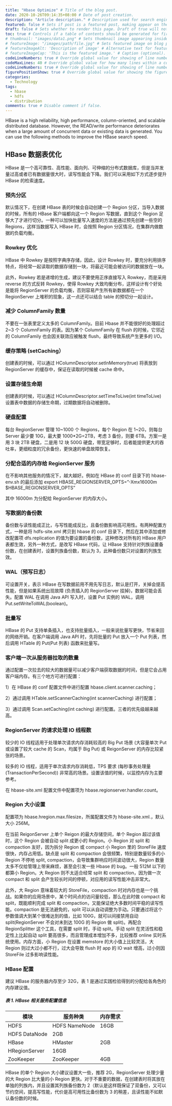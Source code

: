 ```yaml
---
title: "Hbase Optimize" # Title of the blog post.
date: 2020-10-26T09:14:35+08:00 # Date of post creation.
description: "Article description." # Description used for search engine.
featured: false # Sets if post is a featured post, making appear on the home page side bar.
draft: false # Sets whether to render this page. Draft of true will not be rendered.
toc: true # Controls if a table of contents should be generated for first-level links automatically.
# thumbnail: "images/data1.png" # Sets thumbnail image appearing inside card on homepage.
# featureImage: "/images/path/file.jpg" # Sets featured image on blog post.
# featureImageAlt: 'Description of image' # Alternative text for featured image.
# featureImageCap: 'This is the featured image.' # Caption (optional).
codeLineNumbers: true # Override global value for showing of line numbers within code block.
codeMaxLines: 40 # Override global value for how many lines within a code block before auto-collapsing.
codeLineNumbers: true # Override global value for showing of line numbers within code block.
figurePositionShow: true # Override global value for showing the figure label.
categories:
  - Technology
tags:
  - hbase
  - hdfs
  - distribution
comments: true # Disable comment if false.
---
```


HBase is a high reliability, high performance, column-oriented, and scalable distributed database. However, the READ/write performance deteriorates when a large amount of concurrent data or existing data is generated. You can use the following methods to improve the HBase search speed.  

<!--more-->

## HBase 数据表优化

HBase 是一个高可靠性、高性能、面向列、可伸缩的分布式数据库，但是当并发量过高或者已有数据量很大时，读写性能会下降。我们可以采用如下方式逐步提升 HBase 的检索速度。

### 预先分区

默认情况下，在创建 HBase 表的时候会自动创建一个 Region 分区，当导入数据的时候，所有的 HBase 客户端都向这一个 Region 写数据，直到这个 Region 足够大了才进行切分。一种可以加快批量写入速度的方法是通过预先创建一些空的 Regions，这样当数据写入 HBase 时，会按照 Region 分区情况，在集群内做数据的负载均衡。

### Rowkey 优化

HBase 中 Rowkey 是按照字典序存储，因此，设计 Rowkey 时，要充分利用排序特点，将经常一起读取的数据存储到一块，将最近可能会被访问的数据放在一块。

此外，Rowkey 若是递增的生成，建议不要使用正序直接写入 Rowkey，而是采用 reverse 的方式反转 Rowkey，使得 Rowkey 大致均衡分布，这样设计有个好处是能将 RegionServer 的负载均衡，否则容易产生所有新数据都在一个 RegionServer 上堆积的现象，这一点还可以结合 table 的预切分一起设计。

### 减少 ColumnFamily 数量

不要在一张表里定义太多的 ColumnFamily。目前 Hbase 并不能很好的处理超过 2~3 个 ColumnFamily 的表。因为某个 ColumnFamily 在 flush 的时候，它邻近的 ColumnFamily 也会因关联效应被触发 flush，最终导致系统产生更多的 I/O。

### 缓存策略 (setCaching）

创建表的时候，可以通过 HColumnDescriptor.setInMemory(true) 将表放到 RegionServer 的缓存中，保证在读取的时候被 cache 命中。

### 设置存储生命期

创建表的时候，可以通过 HColumnDescriptor.setTimeToLive(int timeToLive) 设置表中数据的存储生命期，过期数据将自动被删除。

### 硬盘配置

每台 RegionServer 管理 10~1000 个 Regions，每个 Region 在 1~2G，则每台 Server 最少要 10G，最大要 1000*2G=2TB，考虑 3 备份，则要 6TB。方案一是用 3 块 2TB 硬盘，二是用 12 块 500G 硬盘，带宽足够时，后者能提供更大的吞吐率，更细粒度的冗余备份，更快速的单盘故障恢复。

### 分配合适的内存给 RegionServer 服务

在不影响其他服务的情况下，越大越好。例如在 HBase 的 conf 目录下的 hbase-env.sh 的最后添加 export HBASE_REGIONSERVER_OPTS=”-Xmx16000m $HBASE_REGIONSERVER_OPTS”

其中 16000m 为分配给 RegionServer 的内存大小。

### 写数据的备份数

备份数与读性能成正比，与写性能成反比，且备份数影响高可用性。有两种配置方式，一种是将 hdfs-site.xml 拷贝到 hbase 的 conf 目录下，然后在其中添加或修改配置项 dfs.replication 的值为要设置的备份数，这种修改对所有的 HBase 用户表都生效，另外一种方式，是改写 HBase 代码，让 HBase 支持针对列族设置备份数，在创建表时，设置列族备份数，默认为 3，此种备份数只对设置的列族生效。

### WAL（预写日志）

可设置开关，表示 HBase 在写数据前用不用先写日志，默认是打开，关掉会提高性能，但是如果系统出现故障 (负责插入的 RegionServer 挂掉)，数据可能会丢失。配置 WAL 在调用 Java API 写入时，设置 Put 实例的 WAL，调用 Put.setWriteToWAL(boolean)。

### 批量写

HBase 的 Put 支持单条插入，也支持批量插入，一般来说批量写更快，节省来回的网络开销。在客户端调用 Java API 时，先将批量的 Put 放入一个 Put 列表，然后调用 HTable 的 Put(Put 列表) 函数来批量写。

### 客户端一次从服务器拉取的数量

通过配置一次拉去的较大的数据量可以减少客户端获取数据的时间，但是它会占用客户端内存。有三个地方可进行配置：

1）在 HBase 的 conf 配置文件中进行配置 hbase.client.scanner.caching；

2）通过调用 HTable.setScannerCaching(int scannerCaching) 进行配置；

3）通过调用 Scan.setCaching(int caching) 进行配置。三者的优先级越来越高。

### RegionServer 的请求处理 IO 线程数

较少的 IO 线程适用于处理单次请求内存消耗较高的 Big Put 场景 (大容量单次 Put 或设置了较大 cache 的 Scan，均属于 Big Put) 或 ReigonServer 的内存比较紧张的场景。

较多的 IO 线程，适用于单次请求内存消耗低，TPS 要求 (每秒事务处理量 (TransactionPerSecond)) 非常高的场景。设置该值的时候，以监控内存为主要参考。

在 hbase-site.xml 配置文件中配置项为 hbase.regionserver.handler.count。

### Region 大小设置

配置项为 hbase.hregion.max.filesize，所属配置文件为 hbase-site.xml.，默认大小 256M。

在当前 ReigonServer 上单个 Reigon 的最大存储空间，单个 Region 超过该值时，这个 Region 会被自动 split 成更小的 Region。小 Region 对 split 和 compaction 友好，因为拆分 Region 或 compact 小 Region 里的 StoreFile 速度很快，内存占用低。缺点是 split 和 compaction 会很频繁，特别是数量较多的小 Region 不停地 split, compaction，会导致集群响应时间波动很大，Region 数量太多不仅给管理上带来麻烦，甚至会引发一些 Hbase 的 bug。一般 512M 以下的都算小 Region。大 Region 则不太适合经常 split 和 compaction，因为做一次 compact 和 split 会产生较长时间的停顿，对应用的读写性能冲击非常大。

此外，大 Region 意味着较大的 StoreFile，compaction 时对内存也是一个挑战。如果你的应用场景中，某个时间点的访问量较低，那么在此时做 compact 和 split，既能顺利完成 split 和 compaction，又能保证绝大多数时间平稳的读写性能。compaction 是无法避免的，split 可以从自动调整为手动。只要通过将这个参数值调大到某个很难达到的值，比如 100G，就可以间接禁用自动 split(RegionServer 不会对未到达 100G 的 Region 做 split)。再配合 RegionSplitter 这个工具，在需要 split 时，手动 split。手动 split 在灵活性和稳定性上比起自动 split 要高很多，而且管理成本增加不多，比较推荐 online 实时系统使用。内存方面，小 Region 在设置 memstore 的大小值上比较灵活，大 Region 则过大过小都不行，过大会导致 flush 时 app 的 IO wait 增高，过小则因 StoreFile 过多影响读性能。

### HBase 配置

建议 HBase 的服务器内存至少 32G，表 1 是通过实践检验得到的分配给各角色的内存建议值。

##### 表 1. HBase 相关服务配置信息

| 模块          | 服务种类      | 内存需求 |
| ------------- | ------------- | -------- |
| HDFS          | HDFS NameNode | 16GB     |
| HDFS DataNode | 2GB           |          |
| HBase         | HMaster       | 2GB      |
| HRegionServer | 16GB          |          |
| ZooKeeper     | ZooKeeper     | 4GB      |

HBase 的单个 Region 大小建议设置大一些，推荐 2G，RegionServer 处理少量的大 Region 比大量的小 Region 更快。对于不重要的数据，在创建表时将其放在单独的列族内，并且设置其列族备份数为 2（默认是这样既保证了双备份，又可以节约空间，提高写性能，代价是高可用性比备份数为 3 的稍差，且读性能不如默认备份数的时候。

